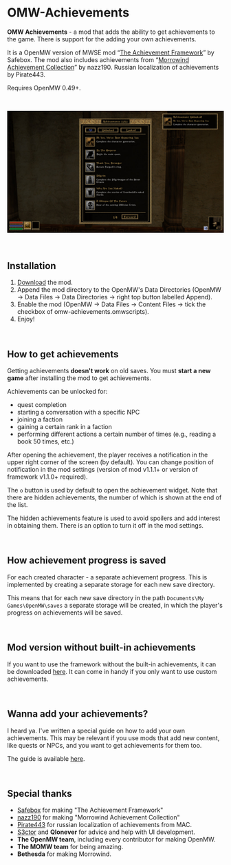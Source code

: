 # OMW-Achievements

**OMW Achievements** - a mod that adds the ability to get achievements to the game. There is support for the adding your own achievements. 

It is a OpenMW version of MWSE mod “[The Achievement Framework](https://www.nexusmods.com/morrowind/mods/51081)” by Safebox. The mod also includes achievements from “[Morrowind Achievement Collection](https://www.nexusmods.com/morrowind/mods/53617)” by nazz190. Russian localization of achievements by Pirate443.

Requires OpenMW 0.49+.

<br>

![Example](docs/img/2.jpg)

<br>

## Installation

1. [Download](https://github.com/caz1que/OMW-Achievements/releases/latest) the mod.
2. Append the mod directory to the OpenMW's Data Directories (OpenMW -> Data Files -> Data Directories -> right top button labelled Append).
3. Enable the mod (OpenMW -> Data Files -> Content Files -> tick the checkbox of omw-achievements.omwscripts).
4. Enjoy!

<br>

## How to get achievements

Getting achievements **doesn't work** on old saves. You must **start a new game** after installing the mod to get achievements.

Achievements can be unlocked for: 
- quest completion
- starting a conversation with a specific NPC
- joining a faction
- gaining a certain rank in a faction
- performing different actions a certain number of times (e.g., reading a book 50 times, etc.)

After opening the achievement, the player receives a notification in the upper right corner of the screen (by default). You can change position of notification in the mod settings (version of mod v1.1.1+ or version of framework v1.1.0+ required).

The `o` button is used by default to open the achievement widget. Note that there are hidden achievements, the number of which is shown at the end of the list.

The hidden achievements feature is used to avoid spoilers and add interest in obtaining them. There is an option to turn it off in the mod settings.

<br>

## How achievement progress is saved

For each created character - a separate achievement progress. This is implemented by creating a separate storage for each new save directory.

This means that for each new save directory in the path `Documents\My Games\OpenMW\saves` a separate storage will be created, in which the player's progress on achievements will be saved.

<br>

## Mod version without built-in achievements

If you want to use the framework without the built-in achievements, it can be downloaded [here](https://github.com/caz1que/OMW-Achievements/releases/tag/v1.0.0-framework). It can come in handy if you only want to use custom achievements.

<br>

## Wanna add your achievements?

I heard ya. I've written a special guide on how to add your own achievements. This may be relevant if you use mods that add new content, like quests or NPCs, and you want to get achievements for them too.

The guide is available [here](https://github.com/caz1que/OMW-Achievements/blob/main/docs/your-achievements.md).

<br>

## Special thanks

- [Safebox](https://forums.nexusmods.com/profile/17885684-safebox/) for making "The Achievement Framework"
- [nazz190](https://forums.nexusmods.com/profile/441579-nazz190/) for making "Morrowind Achievement Collection"
- [Pirate443](https://forums.nexusmods.com/profile/193911948-pirate443/) for russian localization of achievements from MAC.
- [S3ctor](https://gitlab.com/magicaldave1) and **Qlonever** for advice and help with UI development.
- **The OpenMW team**, including every contributor for making OpenMW.
- **The MOMW team** for being amazing.
- **Bethesda** for making Morrowind.
